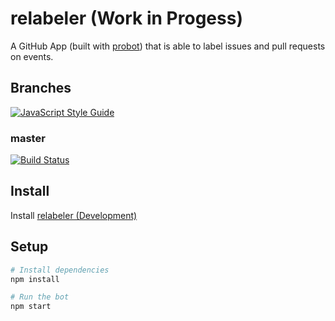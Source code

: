 # relabeler (Work in Progess)

A GitHub App (built with [probot](https://github.com/probot/probot)) that is
able to label issues and pull requests on events.

## Branches

[![JavaScript Style Guide](https://img.shields.io/badge/code_style-standard-brightgreen.svg)](https://standardjs.com)

### master

[![Build Status](https://travis-ci.com/johlju/relabeler.svg?branch=master)](https://travis-ci.com/johlju/relabeler) 

## Install

Install [relabeler (Development)](https://github.com/apps/relabeler-development)

## Setup

```sh
# Install dependencies
npm install

# Run the bot
npm start
```
